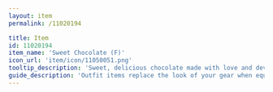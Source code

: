 ```yaml
---
layout: item
permalink: /11020194

title: Item
id: 11020194
item_name: 'Sweet Chocolate (F)'
icon_url: 'item/icon/11050051.png'
tooltip_description: 'Sweet, delicious chocolate made with love and devotion.'
guide_description: 'Outfit items replace the look of your gear when equipped.'
---
```

